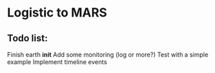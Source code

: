 # Logistic to MARS

## Todo list:
Finish earth __init__
Add some monitoring (log or more?)
Test with a simple example
Implement timeline events
